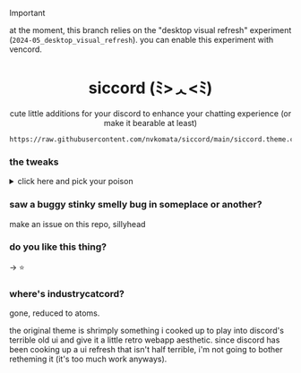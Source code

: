 > [!IMPORTANT]  
> at the moment, this branch relies on the "desktop visual refresh" experiment (`2024-05_desktop_visual_refresh`). you can enable this experiment with vencord.

<div align="center">

# siccord (ﾐ>ᆺ<ﾐ)

cute little additions for your discord to enhance your chatting experience (or make it bearable at least)

</div>

```
https://raw.githubusercontent.com/nvkomata/siccord/main/siccord.theme.css
```

### the tweaks

<details>
    <summary>click here and pick your poison</summary>

#### chat bubbles
turns your boring, undistinguishable messages into comfy bubbles

> for your own message bubbles to be right aligned, you need the "ThemeAttributes" vencord plugin
> 
> ![screenshot](https://github.com/user-attachments/assets/6e7af20d-2a42-42e0-96cb-4af3e989718a)


```
https://raw.githubusercontent.com/nvkomata/siccord/main/tweaks/chat-bubbles.css
```

#### compact channel text area
removes the app launcher button and the dedicated gif/sticker buttons

```
https://raw.githubusercontent.com/nvkomata/siccord/main/tweaks/compact-text-area.css
```

#### chat Background
gives your chat an interesting background

```
https://raw.githubusercontent.com/nvkomata/siccord/main/tweaks/chat-background.css
```

#### make everything a square (or polygon)
minecraft

```
https://raw.githubusercontent.com/nvkomata/siccord/main/tweaks/square-off.css
```

</details>

### saw a buggy stinky smelly bug in someplace or another?
make an issue on this repo, sillyhead

### do you like this thing?
-> ⭐

### where's industrycatcord?

gone, reduced to atoms.

the original theme is shrimply something i cooked up to play into discord's terrible old ui and give it a little retro webapp aesthetic. since discord has been cooking up a ui refresh that isn't half terrible, i'm not going to bother retheming it (it's too much work anyways).
